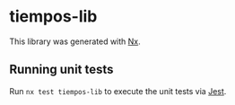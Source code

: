 # tiempos-lib

This library was generated with [Nx](https://nx.dev).

## Running unit tests

Run `nx test tiempos-lib` to execute the unit tests via [Jest](https://jestjs.io).
